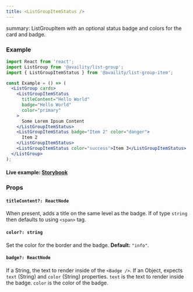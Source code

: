 ```yaml
---
title: <ListGroupItemStatus />
---
```


summary: ListGroupItem with an optional status badge and colors for the card and badge.

### Example

```jsx
import React from 'react';
import ListGroup from '@availity/list-group';
import { ListGroupItemStatus } from '@availity/list-group-item';

const Example = () => (
  <ListGroup cards>
    <ListGroupItemStatus
      titleContent="Hello World"
      badge="Hello World"
      color="primary"
    >
      Some Lorem Ipsum Content
    </ListGroupItemStatus>
    <ListGroupItemStatus badge="Item 2" color="danger">
      Item 2
    </ListGroupItemStatus>
    <ListGroupItemStatus color="success">Item 3</ListGroupItemStatus>
  </ListGroup>
);
```

#### Live example: <a href="https://availity.github.io/availity-react/storybook/?path=/story/bootstrap-components-list-group-item--list-group-item-status"> Storybook</a>

### Props

#### `titleContent?: ReactNode`

When present, adds a title on the same level as the badge. If of type `string` then defaults to using `<span>` tag.

#### `color?: string`

Set the color for the border and the badge. **Default:** `"info"`.

#### `badge?: ReactNode`

If a String, the text to render inside of the `<Badge />`. If an Object, expects `text` (String) and `color` (String) properties. `text` is the text to render inside the badge. `color` is the color of the badge.
